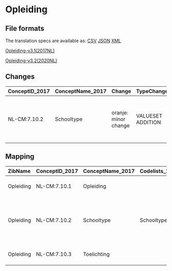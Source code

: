 # Opleiding
## File formats

The translation specs are available as: 
[CSV](../csv/Opleiding.csv) [JSON](../json/Opleiding.json) [XML](../xml/Opleiding.xml)



[Opleiding-v3.1(2017NL)](https://zibs.nl/wiki/Opleiding-v3.1(2017NL))

[Opleiding-v3.2(2020NL)](https://zibs.nl/wiki/Opleiding-v3.2(2020NL))









## Changes

| ConceptID_2017   | ConceptName_2017   | Change               | TypeChange        | Impact_heen   | TRANSLATIE_spec_heen                                  | Impact_terug   | TRANSLATIE_spec_terug                                 | Omschrijving                                                                   |
|:-----------------|:-------------------|:---------------------|:------------------|:--------------|:------------------------------------------------------|:---------------|:------------------------------------------------------|:-------------------------------------------------------------------------------|
| NL-CM:7.10.2     | Schooltype         | oranje: minor change | VALUESET ADDITION | high          | new valueset [valueset name] added in [baseline 2020] | Medium         | new valueset [valueset name] added in [baseline 2020] | Nieuwe waardelijst toegevoegd met codes die overeenkomen met de CBS coderingen |

## Mapping

| ZibName   | ConceptID_2017   | ConceptName_2017   | Codelists_2017                             | Change                  | ConceptID_2020   | ConceptName_2020   | Codelists_2020                             | Bits              | Omschrijving                                                                   | TypeChange        | Impact_heen   | TRANSLATIE_spec_heen                                  | Impact_terug   | TRANSLATIE_spec_terug                                 |
|:----------|:-----------------|:-------------------|:-------------------------------------------|:------------------------|:-----------------|:-------------------|:-------------------------------------------|:------------------|:-------------------------------------------------------------------------------|:------------------|:--------------|:------------------------------------------------------|:---------------|:------------------------------------------------------|
| Opleiding | NL-CM:7.10.1     | Opleiding          |                                            | groen: geen wijzigingen | NL-CM:7.10.1     | Opleiding          |                                            |                   |                                                                                |                   |               |                                                       |                |                                                       |
| Opleiding | NL-CM:7.10.2     | Schooltype         | SchooltypeCBSCodelijst;SchooltypeCodelijst | oranje: minor change    | NL-CM:7.10.2     | Schooltype         | SchooltypeCBSCodelijst;SchooltypeCodelijst | ZIB-957; ZIB-1096 | Nieuwe waardelijst toegevoegd met codes die overeenkomen met de CBS coderingen | VALUESET ADDITION | high          | new valueset [valueset name] added in [baseline 2020] | Medium         | new valueset [valueset name] added in [baseline 2020] |
| Opleiding | NL-CM:7.10.3     | Toelichting        |                                            | groen: geen wijzigingen | NL-CM:7.10.3     | Toelichting        |                                            |                   |                                                                                |                   |               |                                                       |                |                                                       |

